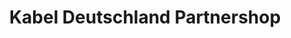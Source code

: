 ---
title: "Kabel Deutschland Partnershop"
url: /celle/kabel-deutschland-partnershop/
shop: Hifi
---